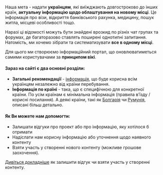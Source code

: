 Наша мета - надати **українцям**, які виїжджають довгостроково до інших країн, **актуальну інформацію щодо облаштування на новому місці**. Це інформація про візи, відкриття банківського рахунка, медицину, пошук житла, місцеві особливості тощо.

Наразі ці відомості можуть бути знайдені врозкид по різніх чат групах та форумах, де багаторазово ставлять поширені однотипні запитання. Натомість, ми хочемо зібрати та систематизувати **все в одному місці**.

Для цього ми створюємо інформаційний портал, що оновлюватиметься самими користувачами за **принципом вікі**.

#### Зараз на сайті є два основні розділи:

* **Загальні рекомендації** - [інформація](https://www.valiza.info/general), що буде корисна всім українцям незалежно від країни перебування.
* **Інформація по країні** - така, що є специфічною для конкретної країни. По усім країнам є мінімальна інформація (правила вʼїзду / корисні посилання). А деякі країни, такі як [Болгарія](https://www.valiza.info/info?countryCode=ro) чи [Румунія](https://www.valiza.info/info?countryCode=bg), описані більш детально.

#### Як Ви можете нам допомогти:

* Залишати відгуки про проект або про інформацію, яку хотілося б отримати
* Надіслати нам корисну інформацію або уточнення щодо наявного контенту
* Взяти участь у створенні нового контенту (можливе грошове заохочення).

[Дивіться докладніше](/article/06cdd91842315362b002a0632) як залишити відгук  чи взяти участь у створенні контенту.

